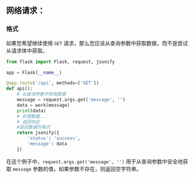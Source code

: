 ## 网络请求：

### 格式

如果您希望继续使用 `GET` 请求，那么您应该从查询参数中获取数据，而不是尝试从请求体中获取。
```python
from flask import Flask, request, jsonify

app = Flask(__name__)

@app.route('/api', methods=['GET'])
def api():
    # 从查询参数中获取数据
    message = request.args.get('message', '')
    data = work(message)
    print(data)
    # 处理数据...
    # 返回响应
    #返回数据的格式
    return jsonify({
        'status': 'success',
        'message': data
    })
```

在这个例子中，`request.args.get('message', '')` 用于从查询参数中安全地获取 `message` 参数的值，如果参数不存在，则返回空字符串。